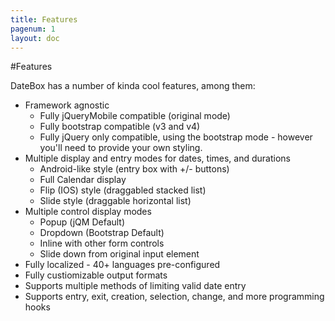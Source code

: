 ```yaml
---
title: Features
pagenum: 1
layout: doc
---
```


#Features

DateBox has a number of kinda cool features, among them:

 - Framework agnostic
   - Fully jQueryMobile compatible (original mode)
   - Fully bootstrap compatible (v3 and v4)
   - Fully jQuery only compatible, using the bootstrap mode - however you'll need to provide your own styling.
 - Multiple display and entry modes for dates, times, and durations
   - Android-like style (entry box with +/- buttons)
   - Full Calendar display
   - Flip (IOS) style (draggabled stacked list)
   - Slide style (draggable horizontal list)
 - Multiple control display modes
   - Popup (jQM Default)
   - Dropdown (Bootstrap Default)
   - Inline with other form controls
   - Slide down from original input element
 - Fully localized - 40+ languages pre-configured
 - Fully custiomizable output formats
 - Supports multiple methods of limiting valid date entry
 - Supports entry, exit, creation, selection, change, and more programming hooks
